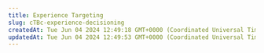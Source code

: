 ```yaml
---
title: Experience Targeting
slug: cTBc-experience-decisioning
createdAt: Tue Jun 04 2024 12:49:18 GMT+0000 (Coordinated Universal Time)
updatedAt: Tue Jun 04 2024 12:49:53 GMT+0000 (Coordinated Universal Time)
---
```


